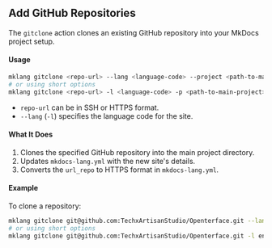 ## Add GitHub Repositories

The `gitclone` action clones an existing GitHub repository into your MkDocs project setup.

#### Usage

```bash
mklang gitclone <repo-url> --lang <language-code> --project <path-to-main-project>
# or using short options
mklang gitclone <repo-url> -l <language-code> -p <path-to-main-project>
```

- `repo-url` can be in SSH or HTTPS format.
- `--lang` (`-l`) specifies the language code for the site.

#### What It Does

1. Clones the specified GitHub repository into the main project directory.
2. Updates `mkdocs-lang.yml` with the new site's details.
3. Converts the `url_repo` to HTTPS format in `mkdocs-lang.yml`.

#### Example

To clone a repository:

```bash
mklang gitclone git@github.com:TechxArtisanStudio/Openterface.git --lang en --project /path/to/mkdocs-project
# or using short options
mklang gitclone git@github.com:TechxArtisanStudio/Openterface.git -l en -p /path/to/mkdocs-project
``` 